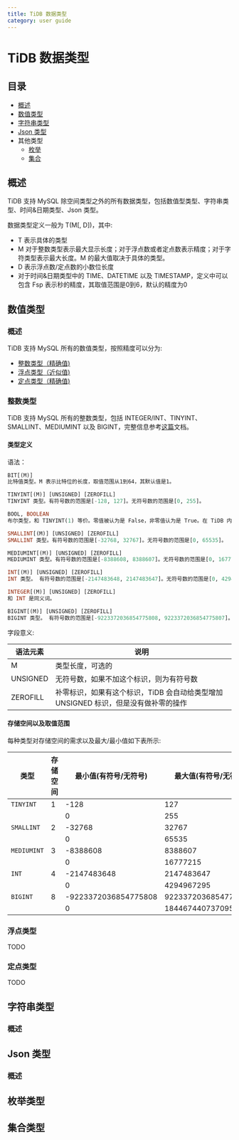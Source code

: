 ```yaml
---
title: TiDB 数据类型
category: user guide
---
```


# TiDB 数据类型

## 目录
+ [概述](#概述)
+ [数值类型](#数值类型)
+ [字符串类型](#字符串类型)
+ [Json 类型](#json-类型)
+ 其他类型
    - [枚举](#枚举类型)
    - [集合](#集合类型)



## 概述

TiDB 支持 MySQL 除空间类型之外的所有数据类型，包括数值型类型、字符串类型、时间&日期类型、Json 类型。

数据类型定义一般为 T(M[, D])，其中:
* T 表示具体的类型
* M 对于整数类型表示最大显示长度；对于浮点数或者定点数表示精度；对于字符类型表示最大长度。M 的最大值取决于具体的类型。
* D 表示浮点数/定点数的小数位长度
* 对于时间&日期类型中的 TIME、DATETIME 以及 TIMESTAMP，定义中可以包含 Fsp 表示秒的精度，其取值范围是0到6，默认的精度为0

## 数值类型

### 概述

TiDB 支持 MySQL 所有的数值类型，按照精度可以分为:
+ [整数类型（精确值)](#整数类型)
+ [浮点类型（近似值)](#浮点类型)
+ [定点类型（精确值)](#定点类型)

### 整数类型
TiDB 支持 MySQL 所有的整数类型，包括 INTEGER/INT、TINYINT、SMALLINT、MEDIUMINT 以及 BIGINT，完整信息参考[这篇](https://dev.mysql.com/doc/refman/5.7/en/numeric-type-overview.html)文档。

#### 类型定义
语法：
```sql
BIT[(M)]
比特值类型。M 表示比特位的长度，取值范围从1到64，其默认值是1。

TINYINT[(M)] [UNSIGNED] [ZEROFILL]
TINYINT 类型。有符号数的范围是[-128, 127]。无符号数的范围是[0, 255]。

BOOL, BOOLEAN
布尔类型，和 TINYINT(1) 等价。零值被认为是 False，非零值认为是 True。在 TiDB 内部，True 存储为1， False 存储为0。

SMALLINT[(M)] [UNSIGNED] [ZEROFILL]
SMALLINT 类型。有符号数的范围是[-32768, 32767]。无符号数的范围是[0, 65535]。

MEDIUMINT[(M)] [UNSIGNED] [ZEROFILL]
MEDIUMINT 类型。有符号数的范围是[-8388608, 8388607]。无符号数的范围是[0, 16777215]。

INT[(M)] [UNSIGNED] [ZEROFILL]
INT 类型。 有符号数的范围是[-2147483648, 2147483647]。无符号数的范围是[0, 4294967295]。

INTEGER[(M)] [UNSIGNED] [ZEROFILL]
和 INT 是同义词。

BIGINT[(M)] [UNSIGNED] [ZEROFILL]
BIGINT 类型。 有符号数的范围是[-9223372036854775808, 9223372036854775807]。无符号数的范围是[0, 18446744073709551615]。
```

字段意义:

|语法元素 | 说明|
|------- | ---|
|M | 类型长度，可选的|
|UNSIGNED | 无符号数，如果不加这个标识，则为有符号数|
|ZEROFILL | 补零标识，如果有这个标识，TiDB 会自动给类型增加 UNSIGNED 标识，但是没有做补零的操作|

#### 存储空间以及取值范围

每种类型对存储空间的需求以及最大/最小值如下表所示:

|类型 | 存储空间 | 最小值(有符号/无符号) | 最大值(有符号/无符号)|
|--|---|----------|------------|
|`TINYINT`|	1 |	-128 | 127|
| | | 0 | 255|
|`SMALLINT` | 2 | -32768 | 32767|
| |	| 0	| 65535|
| `MEDIUMINT` |	3 |	-8388608 | 8388607|
| | | 0	| 16777215|
|`INT` | 4 | -2147483648 | 2147483647 |
| | | 0	| 4294967295|
| `BIGINT` | 8 | -9223372036854775808 | 9223372036854775807 |
| | | 0 | 18446744073709551615|

### 浮点类型

TODO

### 定点类型

TODO


## 字符串类型

### 概述


## Json 类型

### 概述


## 枚举类型

## 集合类型